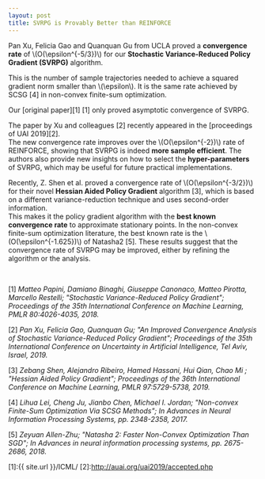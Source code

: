```yaml
---
layout: post
title: SVRPG is Provably Better than REINFORCE
---
```


Pan Xu, Felicia Gao and Quanquan Gu from UCLA proved a **convergence rate** of \\(O(\epsilon^{-5/3})\\) for our **Stochastic Variance-Reduced Policy Gradient (SVRPG)** algorithm.  

This is the number of sample trajectories needed to achieve a squared gradient norm smaller than \\(\epsilon\\). It is the same rate achieved by SCSG \[4\] in non-convex finite-sum optimization.

Our [original paper][1] \[1\] only proved asymptotic convergence of SVRPG.  

The paper by Xu and colleagues \[2\] recently appeared in the [proceedings of UAI 2019][2].  
The new convergence rate improves over the \\(O(\epsilon^{-2})\\) rate of REINFORCE, showing that SVRPG is indeed **more sample efficient**.
The authors also provide new insights on how to select the **hyper-parameters** of SVRPG, which may be useful for future practical implementations.

Recently, Z. Shen et al. proved a convergence rate of \\(O(\epsilon^{-3/2})\\) for their novel **Hessian Aided Policy Gradient** algorithm \[3\], which is based on a different variance-reduction technique and uses second-order information.  
This makes it the policy gradient algorithm with the **best known convergence rate** to approximate stationary points.
In the non-convex finite-sum optimization literature, the best known rate is the \\(O(\epsilon^{-1.625})\\) of Natasha2 \[5\].
These results suggest that the convergence rate of SVRPG may be improved, either by refining the algorithm or the analysis.

&nbsp;
&nbsp;

\[1\] *Matteo Papini, Damiano Binaghi, Giuseppe Canonaco, Matteo Pirotta, Marcello Restelli; "Stochastic Variance-Reduced Policy Gradient"; Proceedings of the 35th International Conference on Machine Learning, PMLR 80:4026-4035, 2018.*

\[2\] *Pan Xu, Felicia Gao, Quanquan Gu; "An Improved Convergence Analysis of Stochastic Variance-Reduced Policy Gradient"; Proceedings of the 35th International Conference on Uncertainty in Artificial Intelligence, Tel Aviv, Israel, 2019.*

\[3\] *Zebang Shen, Alejandro Ribeiro, Hamed Hassani, Hui Qian, Chao Mi ; "Hessian Aided Policy Gradient"; 
Proceedings of the 36th International Conference on Machine Learning, PMLR 97:5729-5738, 2019.*

\[4\] *Lihua Lei, Cheng Ju, Jianbo Chen, Michael I. Jordan; "Non-convex Finite-Sum Optimization Via SCSG Methods"; In Advances in Neural Information Processing Systems, pp. 2348-2358, 2017.* 

\[5\] *Zeyuan Allen-Zhu; "Natasha 2: Faster Non-Convex Optimization Than SGD"; In Advances in neural information processing systems, pp. 2675-2686, 2018.*

[1]:{{ site.url }}/ICML/
[2]:http://auai.org/uai2019/accepted.php
